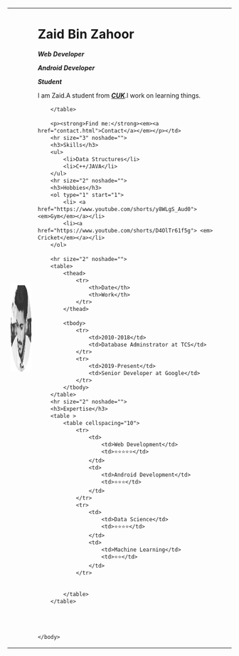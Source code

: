 
<!DOCTYPE html>
<html lang="eng">
    <head>
        <meta charset="UTF-8">
        <title>My Website</title>
    </head>
    <body>
        <table cellspacing="20">
            <td><img src="Images/Zaidimg-modified.png" height="200"></td>
            <td><h1>Zaid Bin Zahoor</h1>
                <p><em><strong>Web Developer</strong></em></p>
                <p><em><strong>Android Developer</strong></em></p>
                <p><em><strong>Student</strong></em></p>
                <p>I am Zaid.A student from <a href="https://www.cukashmir.ac.in/"><em><strong>CUK</strong></em></a>.I work on learning things.</p>
                
        </table>
        
        <p><strong>Find me:</strong><em><a href="contact.html">Contact</a></em></p></td>
        <hr size="3" noshade="">
        <h3>Skills</h3>
        <ul>
            <li>Data Structures</li>
            <li>C++/JAVA</li>
        </ul>
        <hr size="2" noshade="">
        <h3>Hobbies</h3>
        <ol type="1" start="1">
            <li> <a href="https://www.youtube.com/shorts/y8WLgS_Aud0"><em>Gym</em></a></li>
            <li><a href="https://www.youtube.com/shorts/D4OlTr61f5g"> <em> Cricket</em></a></li>
        </ol>

        <hr size="2" noshade="">
        <table>
            <thead>
                <tr>
                    <th>Date</th>
                    <th>Work</th>
                </tr>
            </thead>

            <tbody>
                <tr>
                    <td>2010-2018</td>
                    <td>Database Adminstrator at TCS</td>
                </tr>
                <tr>
                    <td>2019-Present</td>
                    <td>Senior Developer at Google</td>
                </tr>
            </tbody>
        </table>
        <hr size="2" noshade="">
        <h3>Expertise</h3>
        <table >
            <table cellspacing="10">
                <tr>
                    <td>
                        <td>Web Development</td>
                        <td>⭐⭐⭐⭐⭐</td>
                    </td>
                    <td>
                        <td>Android Development</td>
                        <td>⭐⭐⭐</td>
                    </td>
                </tr>
                <tr>
                    <td>
                        <td>Data Science</td>
                        <td>⭐⭐⭐⭐</td>
                    </td>
                    <td>
                        <td>Machine Learning</td>
                        <td>⭐⭐</td>
                    </td>
                </tr>
                
                
            </table>    
        </table>

        
        
        
    </body>






</html>

